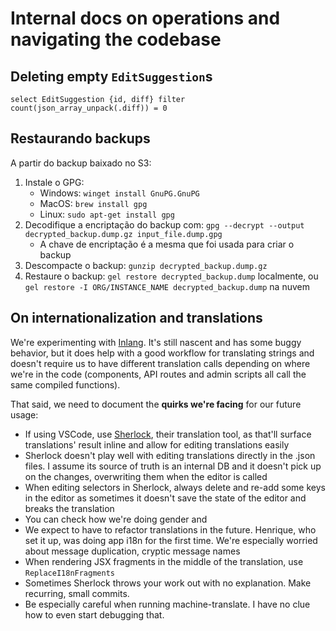 # Internal docs on operations and navigating the codebase

## Deleting empty `EditSuggestion`s

```edgeql
select EditSuggestion {id, diff} filter count(json_array_unpack(.diff)) = 0
```

## Restaurando backups

A partir do backup baixado no S3:

1. Instale o GPG:
   - Windows: `winget install GnuPG.GnuPG`
   - MacOS: `brew install gpg`
   - Linux: `sudo apt-get install gpg`
1. Decodifique a encriptação do backup com: `gpg --decrypt --output decrypted_backup.dump.gz input_file.dump.gpg `
   - A chave de encriptação é a mesma que foi usada para criar o backup
1. Descompacte o backup: `gunzip decrypted_backup.dump.gz`
1. Restaure o backup: `gel restore decrypted_backup.dump` localmente, ou `gel restore -I ORG/INSTANCE_NAME decrypted_backup.dump` na nuvem

## On internationalization and translations

We're experimenting with [Inlang](https://inlang.com). It's still nascent and has some buggy behavior, but it does help with a good workflow for translating strings and doesn't require us to have different translation calls depending on where we're in the code (components, API routes and admin scripts all call the same compiled functions).

That said, we need to document the **quirks we're facing** for our future usage:

- If using VSCode, use [Sherlock](https://inlang.com/m/r7kp499g/app-inlang-ideExtension), their translation tool, as that'll surface translations' result inline and allow for editing translations easily
- Sherlock doesn't play well with editing translations directly in the .json files. I assume its source of truth is an internal DB and it doesn't pick up on the changes, overwriting them when the editor is called
- When editing selectors in Sherlock, always delete and re-add some keys in the editor as sometimes it doesn't save the state of the editor and breaks the translation
- You can check how we're doing gender and
- We expect to have to refactor translations in the future. Henrique, who set it up, was doing app i18n for the first time. We're especially worried about message duplication, cryptic message names
- When rendering JSX fragments in the middle of the translation, use `ReplaceI18nFragments`
- Sometimes Sherlock throws your work out with no explanation. Make recurring, small commits.
- Be especially careful when running machine-translate. I have no clue how to even start debugging that.
